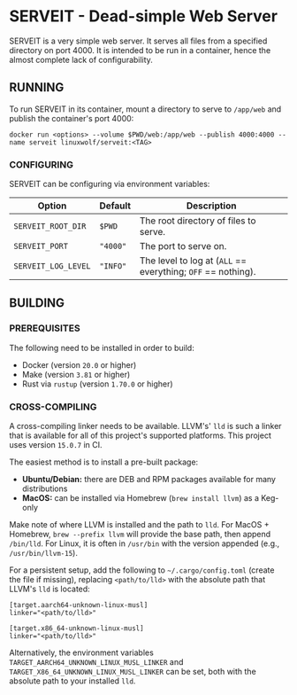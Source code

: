# SERVEIT - Dead-simple Web Server

SERVEIT is a very simple web server. It serves all files from a specified directory on port 4000. It is intended to be run in a container, hence the almost complete lack of configurability.

## RUNNING

To run SERVEIT in its container, mount a directory to serve to `/app/web` and publish the container's port 4000:

```
docker run <options> --volume $PWD/web:/app/web --publish 4000:4000 --name serveit linuxwolf/serveit:<TAG>
```

### CONFIGURING

SERVEIT can be configuring via environment variables:

| Option              | Default  | Description                                                  |
| ------------------- | -------- | ------------------------------------------------------------ |
| `SERVEIT_ROOT_DIR`  | `$PWD`   | The root directory of files to serve.                        |
| `SERVEIT_PORT`      | `"4000"` | The port to serve on.                                        |
| `SERVEIT_LOG_LEVEL` | `"INFO"` | The level to log at (`ALL` == everything; `OFF` == nothing). |

## BUILDING

### PREREQUISITES

The following need to be installed in order to build:

* Docker (version `20.0` or higher)
* Make (version `3.81` or higher)
* Rust via `rustup` (version `1.70.0` or higher)

### CROSS-COMPILING

A cross-compiling linker needs to be available.  LLVM's' `lld` is such a linker that is available for all of this project's supported platforms.  This project uses version `15.0.7` in CI.

The easiest method is to install a pre-built package:
* **Ubuntu/Debian:** there are DEB and RPM packages available for many distributions
* **MacOS:** can be installed via Homebrew (`brew install llvm`) as a Keg-only

Make note of where LLVM is installed and the path to `lld`.  For MacOS + Homebrew, `brew --prefix llvm` will provide the base path, then append `/bin/lld`.  For Linux, it is often in `/usr/bin` with the version appended (e.g., `/usr/bin/llvm-15`).

For a persistent setup, add the following to `~/.cargo/config.toml` (create the file if missing), replacing `<path/to/lld>` with the absolute path that LLVM's `lld` is located:

```
[target.aarch64-unknown-linux-musl]
linker="<path/to/lld>"

[target.x86_64-unknown-linux-musl]
linker="<path/to/lld>"
```

Alternatively, the environment variables `TARGET_AARCH64_UNKNOWN_LINUX_MUSL_LINKER` and `TARGET_X86_64_UNKNOWN_LINUX_MUSL_LINKER` can be set, both with the absolute path to your installed `lld`.
